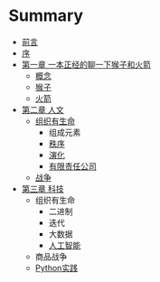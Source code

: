 # Summary

* [前言](README.md)
* [序](序.md)
* [第一章 一本正经的聊一下猴子和火箭](第一章.md)
    * [概念](概念.md)
    * [猴子](猴子.md)
    * [火箭](火箭.md)
* [第二章 人文](第二章.md)
    * [组织有生命](组织的力量.md)
        * 组成元素
        * [秩序](秩序.md)
        * [演化](演化的力量.md)
        * [有限责任公司](公司.md)
    * [战争](战争.md)
* [第三章 科技](第三章-科技.md)
    * 组织有生命
        * 二进制
        * 迭代
        * 大数据
        * [人工智能](人工智能.md)
    * 商品战争
    * [Python实践](python实践.md)

